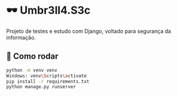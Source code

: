 # 🕶️ Umbr3ll4.S3c

Projeto de testes e estudo com Django, voltado para segurança da informação.

## 🚀 Como rodar

```bash
python -m venv venv
Windows: venv\Scripts\activate
pip install -r requirements.txt
python manage.py runserver
